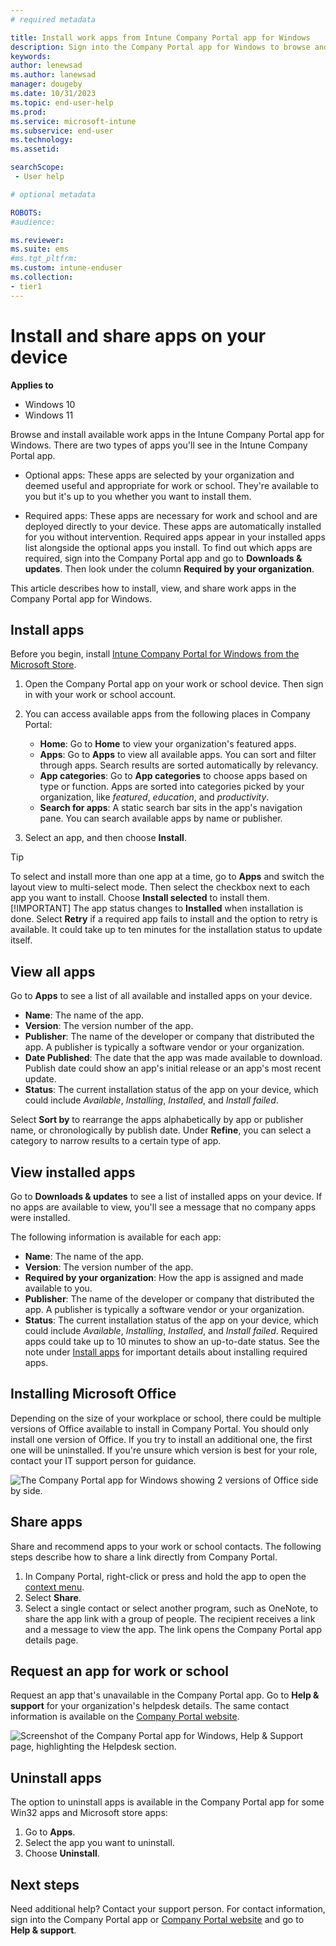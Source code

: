 ```yaml
---
# required metadata

title: Install work apps from Intune Company Portal app for Windows
description: Sign into the Company Portal app for Windows to browse and install work or school-related apps on your enrolled device.    
keywords:
author: lenewsad
ms.author: lanewsad
manager: dougeby
ms.date: 10/31/2023
ms.topic: end-user-help
ms.prod:
ms.service: microsoft-intune
ms.subservice: end-user
ms.technology:
ms.assetid:

searchScope:
 - User help

# optional metadata

ROBOTS:  
#audience:

ms.reviewer: 
ms.suite: ems
#ms.tgt_pltfrm:
ms.custom: intune-enduser
ms.collection:
- tier1
---
```


# Install and share apps on your device  

**Applies to**  
- Windows 10  
- Windows 11  

Browse and install available work apps in the Intune Company Portal app for Windows. There are two types of apps you'll see in the Intune Company Portal app.  

* Optional apps: These apps are selected by your organization and deemed useful and appropriate for work or school. They're available to you but it's up to you whether you want to install them. 

* Required apps: These apps are necessary for work and school and are deployed directly to your device. These apps are automatically installed for you without intervention. Required apps appear in your installed apps list alongside the optional apps you install. To find out which apps are required, sign into the Company Portal app and go to **Downloads & updates**. Then look under the column **Required by your organization**.       

This article describes how to install, view, and share work apps in the Company Portal app for Windows.    

## Install apps  
Before you begin, install [Intune Company Portal for Windows from the Microsoft Store](https://www.microsoft.com/p/company-portal/9wzdncrfj3pz?rtc=2&activetab=pivot:overviewtab).    

1. Open the Company Portal app on your work or school device. Then sign in with your work or school account.  
2. You can access available apps from the following places in Company Portal:      

    * **Home**: Go to **Home** to view your organization's featured apps.  
    * **Apps**: Go to **Apps** to view all available apps. You can sort and filter through apps. Search results are sorted automatically by relevancy.  
    * **App categories**: Go to **App categories** to choose apps based on type or function. Apps are sorted into categories picked by your organization, like *featured*, *education*, and *productivity*.  
    * **Search for apps**: A static search bar sits in the app's navigation pane. You can search available apps by name or publisher.  
3. Select an app, and then choose **Install**. 

> [!TIP]
> To select and install more than one app at a time, go to **Apps** and switch the layout view to multi-select mode. Then select the checkbox next to each app you want to install. Choose **Install selected** to install them.  
> [!IMPORTANT]
> The app status changes to **Installed** when installation is done. Select **Retry** if a required app fails to install and the option to retry is available. It could take up to ten minutes for the installation status to update itself.    

## View all apps  
Go to **Apps** to see a list of all available and installed apps on your device. 

* **Name**: The name of the app. 
* **Version**: The version number of the app. 
* **Publisher**: The name of the developer or company that distributed the app. A publisher is typically a software vendor or your organization.  
* **Date Published**: The date that the app was made available to download. Publish date could show an app's initial release or an app's most recent update.
* **Status**: The current installation status of the app on your device, which could include *Available*, *Installing*, *Installed*, and *Install failed*.  

Select **Sort by** to rearrange the apps alphabetically by app or publisher name, or chronologically by publish date. Under **Refine**, you can select a category to narrow results to a certain type of app. 

## View installed apps  
Go to **Downloads & updates** to see a list of installed apps on your device. If no apps are available to view, you'll see a message that no company apps were installed.  

The following information is available for each app:    

* **Name**: The name of the app. 
* **Version**: The version number of the app. 
* **Required by your organization**: How the app is assigned and made available to you.  
* **Publisher**: The name of the developer or company that distributed the app. A publisher is typically a software vendor or your organization.  
* **Status**: The current installation status of the app on your device, which could include *Available*, *Installing*, *Installed*, and *Install failed*. Required apps could take up to 10 minutes to show an up-to-date status. See the note under [Install apps](#install-apps) for important details about installing required apps.  

## Installing Microsoft Office  
Depending on the size of your workplace or school, there could be multiple versions of Office available to install in Company Portal. You should only install one version of Office. If you try to install an additional one, the first one will be uninstalled. If you're unsure which version is best for your role, contact your IT support person for guidance.  

![The Company Portal app for Windows showing 2 versions of Office side by side.](./media/multiple-office-installs-cp-win10.png)  

## Share apps  
Share and recommend apps to your work or school contacts. The following steps describe how to share a link directly from Company Portal.

1. In Company Portal, right-click or press and hold the app to open the [context menu](/windows/uwp/design/controls-and-patterns/menus).  
2. Select **Share**.  
3. Select a single contact or select another program, such as OneNote, to share the app link with a group of people. The recipient receives a link and a message to view the app. The link opens the Company Portal app details page.  

## Request an app for work or school  
Request an app that's unavailable in the Company Portal app. Go to **Help & support** for your organization's helpdesk details. The same contact information is available on the [Company Portal website](https://go.microsoft.com/fwlink/?linkid=2010980).  

  ![Screenshot of the Company Portal app for Windows, Help & Support page, highlighting the Helpdesk section. ](./media/1812_UCP_Help_Support_helpdesk.png)  

## Uninstall apps  

The option to uninstall apps is available in the Company Portal app for some Win32 apps and Microsoft store apps:  
1. Go to **Apps**.  
2. Select the app you want to uninstall.  
3. Choose **Uninstall**.  

## Next steps  

Need additional help? Contact your support person. For contact information, sign into the Company Portal app or [Company Portal website](https://go.microsoft.com/fwlink/?linkid=2010980) and go to **Help & support**.  
